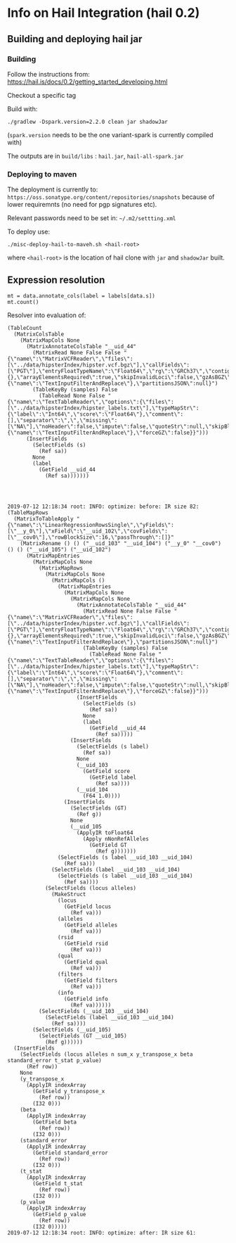 Info on Hail Integration (hail 0.2)
===================================


## Building and deploying hail jar 

### Building

Follow the instructions from: https://hail.is/docs/0.2/getting_started_developing.html

Checkout a specific tag

Build with:

	./gradlew -Dspark.version=2.2.0 clean jar shadowJar
	
(`spark.version` needs to be the one variant-spark is currently compiled with)

The outputs are in `build/libs` : `hail.jar`, `hail-all-spark.jar`


### Deploying to maven 

The deployment is currently to: `https://oss.sonatype.org/content/repositories/snapshots` 
because of lower requiremnts (no need for pgp signatures etc).

Relevant passwords need to be set in: `~/.m2/settting.xml`

To deploy use:

	./misc-deploy-hail-to-maveh.sh <hail-root> 
	
where `<hail-root>` is the location of hail clone with  `jar` and `shadowJar` built.

## Expression resolution



	mt = data.annotate_cols(label = labels[data.s])
	mt.count()

Resolver into evaluation of:

	(TableCount
	  (MatrixColsTable
	    (MatrixMapCols None
	      (MatrixAnnotateColsTable "__uid_44"
	        (MatrixRead None False False "{\"name\":\"MatrixVCFReader\",\"files\":[\"../data/hipsterIndex/hipster.vcf.bgz\"],\"callFields\":[\"PGT\"],\"entryFloatTypeName\":\"Float64\",\"rg\":\"GRCh37\",\"contigRecoding\":{},\"arrayElementsRequired\":true,\"skipInvalidLoci\":false,\"gzAsBGZ\":false,\"forceGZ\":false,\"filterAndReplace\":{\"name\":\"TextInputFilterAndReplace\"},\"partitionsJSON\":null}")
	        (TableKeyBy (samples) False
	          (TableRead None False "{\"name\":\"TextTableReader\",\"options\":{\"files\":[\"../data/hipsterIndex/hipster_labels.txt\"],\"typeMapStr\":{\"label\":\"Int64\",\"score\":\"Float64\"},\"comment\":[],\"separator\":\",\",\"missing\":[\"NA\"],\"noHeader\":false,\"impute\":false,\"quoteStr\":null,\"skipBlankLines\":false,\"forceBGZ\":false,\"filterAndReplace\":{\"name\":\"TextInputFilterAndReplace\"},\"forceGZ\":false}}")))
	      (InsertFields
	        (SelectFields (s)
	          (Ref sa))
	        None
	        (label
	          (GetField __uid_44
	            (Ref sa)))))))
	            
	            
	            
	            
	2019-07-12 12:18:34 root: INFO: optimize: before: IR size 82: 
	(TableMapRows
	  (MatrixToTableApply "{\"name\":\"LinearRegressionRowsSingle\",\"yFields\":[\"__y_0\"],\"xField\":\"__uid_102\",\"covFields\":[\"__cov0\"],\"rowBlockSize\":16,\"passThrough\":[]}"
	    (MatrixRename () () ("__uid_103" "__uid_104") ("__y_0" "__cov0") () () ("__uid_105") ("__uid_102")
	      (MatrixMapEntries
	        (MatrixMapCols None
	          (MatrixMapRows
	            (MatrixMapCols None
	              (MatrixMapCols ()
	                (MatrixMapEntries
	                  (MatrixMapCols None
	                    (MatrixMapCols None
	                      (MatrixAnnotateColsTable "__uid_44"
	                        (MatrixRead None False False "{\"name\":\"MatrixVCFReader\",\"files\":[\"../data/hipsterIndex/hipster.vcf.bgz\"],\"callFields\":[\"PGT\"],\"entryFloatTypeName\":\"Float64\",\"rg\":\"GRCh37\",\"contigRecoding\":{},\"arrayElementsRequired\":true,\"skipInvalidLoci\":false,\"gzAsBGZ\":false,\"forceGZ\":false,\"filterAndReplace\":{\"name\":\"TextInputFilterAndReplace\"},\"partitionsJSON\":null}")
	                        (TableKeyBy (samples) False
	                          (TableRead None False "{\"name\":\"TextTableReader\",\"options\":{\"files\":[\"../data/hipsterIndex/hipster_labels.txt\"],\"typeMapStr\":{\"label\":\"Int64\",\"score\":\"Float64\"},\"comment\":[],\"separator\":\",\",\"missing\":[\"NA\"],\"noHeader\":false,\"impute\":false,\"quoteStr\":null,\"skipBlankLines\":false,\"forceBGZ\":false,\"filterAndReplace\":{\"name\":\"TextInputFilterAndReplace\"},\"forceGZ\":false}}")))
	                      (InsertFields
	                        (SelectFields (s)
	                          (Ref sa))
	                        None
	                        (label
	                          (GetField __uid_44
	                            (Ref sa)))))
	                    (InsertFields
	                      (SelectFields (s label)
	                        (Ref sa))
	                      None
	                      (__uid_103
	                        (GetField score
	                          (GetField label
	                            (Ref sa))))
	                      (__uid_104
	                        (F64 1.0))))
	                  (InsertFields
	                    (SelectFields (GT)
	                      (Ref g))
	                    None
	                    (__uid_105
	                      (ApplyIR toFloat64
	                        (Apply nNonRefAlleles
	                          (GetField GT
	                            (Ref g)))))))
	                (SelectFields (s label __uid_103 __uid_104)
	                  (Ref sa)))
	              (SelectFields (label __uid_103 __uid_104)
	                (SelectFields (s label __uid_103 __uid_104)
	                  (Ref sa))))
	            (SelectFields (locus alleles)
	              (MakeStruct
	                (locus
	                  (GetField locus
	                    (Ref va)))
	                (alleles
	                  (GetField alleles
	                    (Ref va)))
	                (rsid
	                  (GetField rsid
	                    (Ref va)))
	                (qual
	                  (GetField qual
	                    (Ref va)))
	                (filters
	                  (GetField filters
	                    (Ref va)))
	                (info
	                  (GetField info
	                    (Ref va))))))
	          (SelectFields (__uid_103 __uid_104)
	            (SelectFields (label __uid_103 __uid_104)
	              (Ref sa))))
	        (SelectFields (__uid_105)
	          (SelectFields (GT __uid_105)
	            (Ref g))))))
	  (InsertFields
	    (SelectFields (locus alleles n sum_x y_transpose_x beta standard_error t_stat p_value)
	      (Ref row))
	    None
	    (y_transpose_x
	      (ApplyIR indexArray
	        (GetField y_transpose_x
	          (Ref row))
	        (I32 0)))
	    (beta
	      (ApplyIR indexArray
	        (GetField beta
	          (Ref row))
	        (I32 0)))
	    (standard_error
	      (ApplyIR indexArray
	        (GetField standard_error
	          (Ref row))
	        (I32 0)))
	    (t_stat
	      (ApplyIR indexArray
	        (GetField t_stat
	          (Ref row))
	        (I32 0)))
	    (p_value
	      (ApplyIR indexArray
	        (GetField p_value
	          (Ref row))
	        (I32 0)))))
	2019-07-12 12:18:34 root: INFO: optimize: after: IR size 61:
